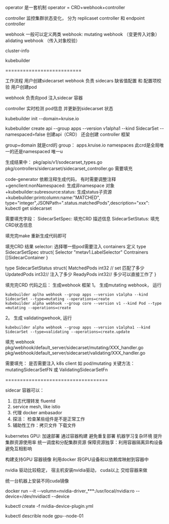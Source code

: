operator 是一套机制 operator = CRD+webhook+controller

controller 监控集群状态变化， 分为 replicaset controller 和 endpoint controller

webhook 一般可以定义两类 webhook: mutating webhook （变更传入对象） alidating webhook （传入对象校验）

cluster-info

kubebuilder



==========================

工作流程
用户创建sidecarset
webhook 负责 sidecars 缺省值配置 和 配置项校验
用户创建pod

webhook 负责向pod 注入sidecar 容器

controller 实时检测 pod信息 并更新到sidecarset 状态

kubebuilder init --domain=kruise.io

kubebuilder create api --group apps --version v1alpha1 --kind SidecarSet --namespaced=false
创建api（CRD） 还会创建 controller 框架

group+domain 就是crd的 group： apps.kruise.io
namespaces 此crd是全局唯一的还是namespaced 唯一u

生成结果中： pkg/apis/v1/sodecarset_types.go 
pkg/controllers/sidercarset/sidecarset_controller.go
需要填充



code-generator 依赖注释生成代码， 有时需要调整注释
+genclient:nonNamespaced: 生成非namespace 对象
+kubebuilder:subresource:status: 生成status子资源
+kubebuilder:printcolumn:name:"MATCHED", type="integer",JSONPath=".status.matchedPods",description="xxx": kubectl get sidecarset 

需要填充字段：
SidecarSetSpec: 填充CRD 描述信息
SidecarSetStatus: 填充CRD状态信息

填充完make 重新生成代码即可


填充CRD 结果
selector: 选择哪一些pod需要注入
containers 定义
type SidecarSetSpec struct{
    Selector "metav1.LabelSelector"
    Contrainers []SidecarContainer
}

type SidecarSetStatus struct{
    MatchedPods int32 // set 匹配了多少
    UpdatedPods int32// 注入了多少
    ReadyPods int32// 多少可以直接工作了
}

填充完CRD 代码之后： 生成webhook 框架
1。 生成mutating webhook， 运行
```
kubebuilder aplha webhook --group apps --version v1alpha --kind SidecarSet --type=mutating --operations=create
kubebuilder alpha webhook --group core --version v1 --kind Pod --type =mutating --operations=create
```

2。 生成 validatingwehook, 运行

```
kubebuilder alpha webhook --group apps --version v1alpha1 --kind SidecarSet --type=validating --operations=create.update
```

填充 webhook
pkg/webhook/default_server/sidecarset/mutating/XXX_handler.go
pkg/webhook/default_server/sidecarset/validating/XXX_handler.go

需要填充： 是否需要注入 k8s client 如 pod/mutating
关键方法： mutatingSidecarSetFN 或 ValidatingSidecarSetFn  


===================================

sidecar 容器可以：
1. 日志代理转发 fluentd
2. service mesh, like istio 
3. 代理 docker ambasador
4. 探活： 检查某些组件是不是正常工作
5. 辅助性工作：拷贝文件 下载文件




kubernetes GPU:
加速部署 通过容器构建 避免重复部署 机器学习复杂环境
提升集群资源使用率 统一调度和分配集群资源
保障资源独享：利用容器隔离异构设备 避免互相影响

构建支持GPU 容器镜像
利用docker 将GPU设备和以依赖库映射到容器中

nvidia 驱动比较稳定， 宿主机安装nvidia驱动， cuda以上 交给容器来做

统一台机器上安装不同cuda镜像

docker run --it --volumn=nvidia-driver_***:/usr/local/nvidia:ro --device=/dev/nvidiactl --device 

kubectl create -f nvidia-device-plugin.yml

kubectl describle node gpu--node-01